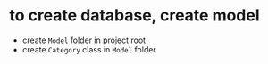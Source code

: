 # to create database, create model

- create `Model` folder in project root
- create `Category` class in `Model` folder
